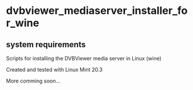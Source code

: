 dvbviewer_mediaserver_installer_for_wine
========================================
system requirements
-------------------
Scripts for installing the DVBViewer media server in Linux (wine)

Created and tested with Linux Mint 20.3

More comming soon...
